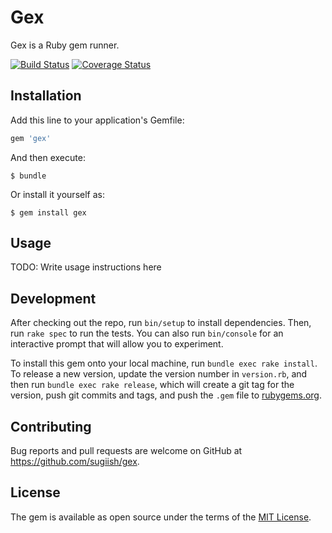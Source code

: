 # Gex

Gex is a Ruby gem runner.

[![Build Status](https://travis-ci.org/sugiish/gex.svg?branch=master)](https://travis-ci.org/sugiish/gex)
[![Coverage Status](https://coveralls.io/repos/github/sugiish/gex/badge.svg?branch=master)](https://coveralls.io/github/sugiish/gex?branch=master)

## Installation

Add this line to your application's Gemfile:

```ruby
gem 'gex'
```

And then execute:

    $ bundle

Or install it yourself as:

    $ gem install gex

## Usage

TODO: Write usage instructions here

## Development

After checking out the repo, run `bin/setup` to install dependencies. Then, run `rake spec` to run the tests. You can also run `bin/console` for an interactive prompt that will allow you to experiment.

To install this gem onto your local machine, run `bundle exec rake install`. To release a new version, update the version number in `version.rb`, and then run `bundle exec rake release`, which will create a git tag for the version, push git commits and tags, and push the `.gem` file to [rubygems.org](https://rubygems.org).

## Contributing

Bug reports and pull requests are welcome on GitHub at https://github.com/sugiish/gex.

## License

The gem is available as open source under the terms of the [MIT License](https://opensource.org/licenses/MIT).

